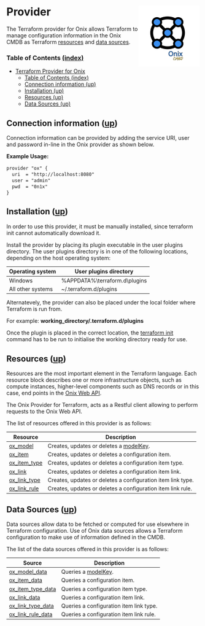 # Provider <img src="../../../docs/pics/ox.png" width="160" height="160" align="right">

The Terraform provider for Onix allows Terraform to manage configuration information in the Onix CMDB as Terraform [resources](https://www.terraform.io/docs/configuration/resources.html) and [data sources](https://www.terraform.io/docs/configuration/data-sources.html).

<a name="toc"></a>
### Table of Contents [(index)](./../readme.md)

- [Terraform Provider for Onix](#terraform-provider-for-onix)
    - [Table of Contents (index)](#table-of-contents-index)
  - [Connection information (up)](#connection-information-up)
  - [Installation (up)](#installation-up)
  - [Resources (up)](#resources-up)
  - [Data Sources (up)](#data-sources-up)

<a name="connection-information"></a>
## Connection information ([up](#toc))

Connection information can be provided by adding the service URI, user and password in-line in the Onix provider as shown below.

__Example Usage:__

```hcl-terraform
provider "ox" {
  uri  = "http://localhost:8080"
  user = "admin"
  pwd  = "0n1x"
}
```
<a name="installation"></a>
## Installation ([up](#toc))

In order to use this provider, it must be manually installed, since terraform init cannot automatically download it.

Install the provider by placing its plugin executable in the user plugins directory. 
The user plugins directory is in one of the following locations, depending on the host operating system:

|Operating system|	User plugins directory|
|---|---|
|Windows	| %APPDATA%\terraform.d\plugins|
|All other systems|	~/.terraform.d/plugins|

Alternatevely, the provider can also be placed under the local folder where Terraform is run from. 

For example: **working_directory/.terraform.d/plugins**

Once the plugin is placed in the correct location, the [terraform init](https://www.terraform.io/docs/commands/init.html) command has to be run to initialise the working directory ready for use.

<a name="resources"></a>
## Resources ([up](#toc))

Resources are the most important element in the Terraform language. Each resource block describes one or more infrastructure objects, such as compute instances, higher-level components such as DNS records or in this case, end points in the [Onix Web API](../../../docs/wapi.md).

The Onix Provider for Terraform, acts as a Restful client allowing to perform requests to the Onix Web API.

The list of resources offered in this provider is as follows:

| Resource | Description |
|---|---|
| [ox_model](./docs/rs_ox_model.md) | Creates, updates or deletes a [modelKey](../../../models/readme.md). |
| [ox_item](./docs/rs_ox_item.md) | Creates, updates or deletes a configuration item. |
| [ox_item_type](./docs/rs_ox_item_type.md) | Creates, updates or deletes a configuration item type. |
| [ox_link](./docs/rs_ox_link.md) | Creates, updates or deletes a configuration item link. |
| [ox_link_type](./docs/rs_ox_link_type.md) | Creates, updates or deletes a configuration item link type. |
| [ox_link_rule](./docs/rs_ox_link_rule.md) | Creates, updates or deletes a configuration item link rule. |

<a name="data-sources"></a>
## Data Sources ([up](#toc))

Data sources allow data to be fetched or computed for use elsewhere in Terraform configuration. Use of Onix data sources allows a Terraform configuration to make use of information defined in the CMDB.

The list of the data sources offered in this provider is as follows:

| Source | Description |
|---|---|
| [ox_model_data](./docs/rs_ox_model_data.md) | Queries a [modelKey](../../../models/readme.md). |
| [ox_item_data](./docs/rs_ox_item_data.md) | Queries a configuration item. |
| [ox_item_type_data](./docs/rs_ox_item_type_data.md) | Queries a configuration item type. |
| [ox_link_data](./docs/rs_ox_link_data.md) | Queries a configuration item link. |
| [ox_link_type_data](./docs/rs_ox_link_type_data.md) | Queries a configuration item link type. |
| [ox_link_rule_data](./docs/rs_ox_link_rule_data.md) | Queries a configuration item link rule. |

